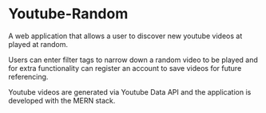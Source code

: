 # Youtube-Random

A web application that allows a user to discover new youtube videos at played at random.

Users can enter filter tags to narrow down a random video to be played and for extra functionality can register an account to save videos for future referencing.

Youtube videos are generated via Youtube Data API and the application is developed with the MERN stack.




